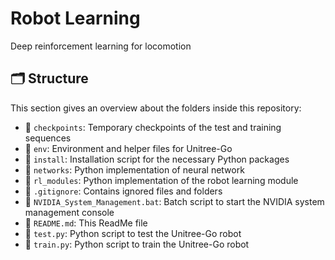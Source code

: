 # Robot Learning
Deep reinforcement learning for locomotion

## 🗂️ Structure
This section gives an overview about the folders inside this repository:
- 📁 `checkpoints`: Temporary checkpoints of the test and training sequences
- 📁 `env`: Environment and helper files for Unitree-Go
- 📁 `install`: Installation script for the necessary Python packages
- 📁 `networks`: Python implementation of neural network
- 📁 `rl_modules`: Python implementation of the robot learning module
- 📄 `.gitignore`: Contains ignored files and folders
- 📄 `NVIDIA_System_Management.bat`: Batch script to start the NVIDIA system management console
- 📄 `README.md`: This ReadMe file
- 📄 `test.py`: Python script to test the Unitree-Go robot
- 📄 `train.py`: Python script to train the Unitree-Go robot
